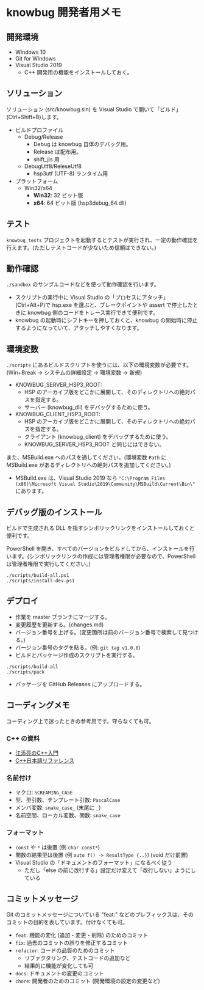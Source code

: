 # knowbug 開発者用メモ

## 開発環境

- Windows 10
- Git for Windows
- Visual Studio 2019
    - C++ 開発用の機能をインストールしておく。

## ソリューション

ソリューション (src/knowbug.sln) を Visual Studio で開いて「ビルド」(Ctrl+Shift+B)します。

- ビルドプロファイル
    - Debug/Release
        - Debug は knowbug 自体のデバッグ用。
        - Release は配布用。
        - shift_jis 用
    - DebugUtf8/ReleseUtf8
        - hsp3utf (UTF-8) ランタイム用
- プラットフォーム
    - Win32/x64
        - **Win32**: 32 ビット版
        - **x64**: 64 ビット版 (hsp3debug_64.dll)

## テスト

`knowbug_tests` プロジェクトを起動するとテストが実行され、一定の動作確認を行えます。(ただしテストコードが少ないため信頼はできない。)

## 動作確認

`./sandbox` のサンプルコードなどを使って動作確認を行います。

- スクリプトの実行中に Visual Studio の「プロセスにアタッチ」(Ctrl+Alt+P)で hsp.exe を選ぶと、ブレークポイントや assert で停止したときに knowbug 側のコードをトレース実行できて便利です。
- knowbug の起動時にシフトキーを押しておくと、knowbug の開始時に停止するようになっていて、アタッチしやすくなります。

## 環境変数

`./scripts` にあるビルドスクリプトを使うには、以下の環境変数が必要です。(Win+Break → システムの詳細設定 → 環境変数 → 新規)

- KNOWBUG_SERVER_HSP3_ROOT:
    - HSP のアーカイブ版をどこかに展開して、そのディレクトリへの絶対パスを指定する。
    - サーバー (knowbug_dll) をデバッグするために使う。
- KNOWBUG_CLIENT_HSP3_ROOT:
    - HSP のアーカイブ版をどこかに展開して、そのディレクトリへの絶対パスを指定する。
    - クライアント (knowbug_client) をデバッグするために使う。
    - KNOWBUG_SERVER_HSP3_ROOT と同じにはできない。

また、MSBuild.exe へのパスを通してください。(環境変数 `Path` に MSBuild.exe があるディレクトリへの絶対パスを追加してください。)

- MSBuild.exe は、Visual Studio 2019 なら `"C:\Program Files (x86)\Microsoft Visual Studio\2019\Community\MSBuild\Current\Bin\"` にあります。

## デバッグ版のインストール

ビルドで生成される DLL を指すシンボリックリンクをインストールしておくと便利です。

PowerShell を開き、すべてのバージョンをビルドしてから、インストールを行います。(シンボリックリンクの作成には管理者権限が必要なので、PowerShell は管理者権限で実行してください。)

```pwsh
./scripts/build-all.ps1
./scripts/install-dev.ps1
```

## デプロイ

- 作業を master ブランチにマージする。
- 変更履歴を更新する。(changes.md)
- バージョン番号を上げる。(変更箇所は前のバージョン番号で検索して見つける。)
- バージョン番号のタグを貼る。(例: `git tag v1.0.0`)
- ビルドとパッケージ作成のスクリプトを実行する。

```pwsh
./scripts/build-all
./scripts/pack
```

- パッケージを GitHub Releases にアップロードする。

## コーディングメモ

コーディング上で迷ったときの参考用です。守らなくても可。

### C++ の資料

- [江添亮のC++入門](https://ezoeryou.github.io/cpp-intro/)
- [C++日本語リファレンス](https://cpprefjp.github.io/)

### 名前付け

- マクロ: `SCREAMING_CASE`
- 型、型引数、テンプレート引数: `PascalCase`
- メンバ変数: `snake_case_` (末尾に `_`)
- 名前空間、ローカル変数、関数: `snake_case`

### フォーマット

- `const` や `*` は後置 (例 `char const*`)
- 関数の結果型は後置 (例 `auto f() -> ResultType {..}`) (void だけ前置)
- Visual Studio の「ドキュメントのフォーマット」になるべく従う
    - ただし「else の前に改行する」設定だけ変えて「改行しない」ようにしている

## コミットメッセージ

Git のコミットメッセージについている "feat:" などのプレフィックスは、そのコミットの目的を表しています。付けなくても可。

- `feat`: 機能の変化 (追加・変更・削除) のためのコミット
- `fix`: 過去のコミットの誤りを修正するコミット
- `refactor`: コードの品質のためのコミット
    - リファクタリング、テストコードの追加など
    - 結果的に機能が変化しても可
- `docs`: ドキュメントの変更のコミット
- `chore`: 開発者のためのコミット (開発環境の設定の変更など)
